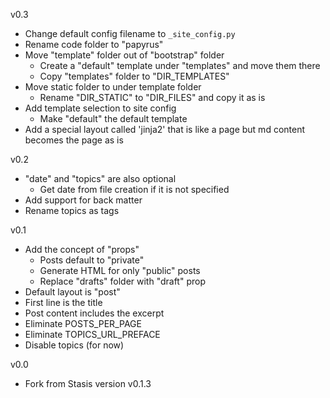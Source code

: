 v0.3
- Change default config filename to `_site_config.py`
- Rename code folder to "papyrus"
- Move "template" folder out of "bootstrap" folder
  - Create a "default" template under "templates" and move them there
  - Copy "templates" folder to "DIR_TEMPLATES" 
- Move static folder to under template folder
  - Rename "DIR_STATIC" to "DIR_FILES" and copy it as is
- Add template selection to site config
  - Make "default" the default template
- Add a special layout called 'jinja2' that is like a page but md content becomes the page as is

v0.2
- "date" and "topics" are also optional
  - Get date from file creation if it is not specified
- Add support for back matter
- Rename topics as tags

v0.1
- Add the concept of "props"
  - Posts default to "private"
  - Generate HTML for only "public" posts
  - Replace "drafts" folder with "draft" prop
- Default layout is "post"
- First line is the title
- Post content includes the excerpt
- Eliminate POSTS_PER_PAGE
- Eliminate TOPICS_URL_PREFACE
- Disable topics (for now)

v0.0
- Fork from Stasis version v0.1.3
